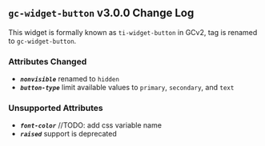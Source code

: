 ## <a id="3.0.0"></a> `gc-widget-button` v3.0.0 Change Log
This widget is formally known as `ti-widget-button` in GCv2, tag is renamed to `gc-widget-button`.

### Attributes Changed
- _**`nonvisible`**_ renamed to `hidden`
- _**`button-type`**_ limit available values to `primary`, `secondary`, and `text`

### Unsupported Attributes
- _**`font-color`**_ //TODO: add css variable name
- _**`raised`**_ support is deprecated
